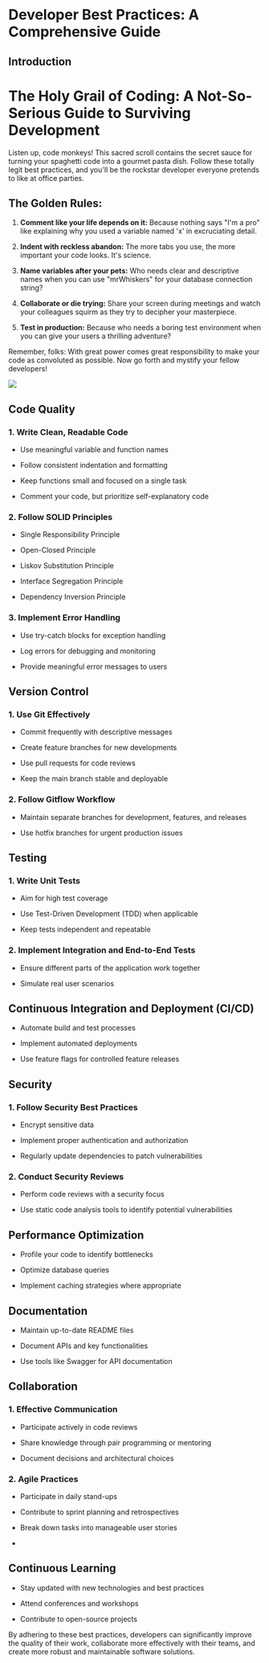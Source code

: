# Developer Best Practices: A Comprehensive Guide

## Introduction

# The Holy Grail of Coding: A Not-So-Serious Guide to Surviving Development

Listen up, code monkeys! This sacred scroll contains the secret sauce for turning your spaghetti code into a gourmet pasta dish. Follow these totally legit best practices, and you'll be the rockstar developer everyone pretends to like at office parties.

## The Golden Rules:

1. **Comment like your life depends on it:** Because nothing says "I'm a pro" like explaining why you used a variable named 'x' in excruciating detail.

2. **Indent with reckless abandon:** The more tabs you use, the more important your code looks. It's science.

3. **Name variables after your pets:** Who needs clear and descriptive names when you can use "mrWhiskers" for your database connection string?

4. **Collaborate or die trying:** Share your screen during meetings and watch your colleagues squirm as they try to decipher your masterpiece.

5. **Test in production:** Because who needs a boring test environment when you can give your users a thrilling adventure?

Remember, folks: With great power comes great responsibility to make your code as convoluted as possible. Now go forth and mystify your fellow developers!

![](static/images/imagedocsdemo.png)

## Code Quality

### 1. Write Clean, Readable Code

* Use meaningful variable and function names

* Follow consistent indentation and formatting

* Keep functions small and focused on a single task

* Comment your code, but prioritize self-explanatory code

### 2. Follow SOLID Principles

* Single Responsibility Principle

* Open-Closed Principle

* Liskov Substitution Principle

* Interface Segregation Principle

* Dependency Inversion Principle

### 3. Implement Error Handling

* Use try-catch blocks for exception handling

* Log errors for debugging and monitoring

* Provide meaningful error messages to users

## Version Control

### 1. Use Git Effectively

* Commit frequently with descriptive messages

* Create feature branches for new developments

* Use pull requests for code reviews

* Keep the main branch stable and deployable

### 2. Follow Gitflow Workflow

* Maintain separate branches for development, features, and releases

* Use hotfix branches for urgent production issues

## Testing

### 1. Write Unit Tests

* Aim for high test coverage

* Use Test-Driven Development (TDD) when applicable

* Keep tests independent and repeatable

### 2. Implement Integration and End-to-End Tests

* Ensure different parts of the application work together

* Simulate real user scenarios

## Continuous Integration and Deployment (CI/CD)

* Automate build and test processes

* Implement automated deployments

* Use feature flags for controlled feature releases

## Security

### 1. Follow Security Best Practices

* Encrypt sensitive data

* Implement proper authentication and authorization

* Regularly update dependencies to patch vulnerabilities

### 2. Conduct Security Reviews

* Perform code reviews with a security focus

* Use static code analysis tools to identify potential vulnerabilities

## Performance Optimization

* Profile your code to identify bottlenecks

* Optimize database queries

* Implement caching strategies where appropriate

## Documentation

* Maintain up-to-date README files

* Document APIs and key functionalities

* Use tools like Swagger for API documentation

## Collaboration

### 1. Effective Communication

* Participate actively in code reviews

* Share knowledge through pair programming or mentoring

* Document decisions and architectural choices

### 2. Agile Practices

* Participate in daily stand-ups

* Contribute to sprint planning and retrospectives

* Break down tasks into manageable user stories

*

## Continuous Learning

* Stay updated with new technologies and best practices

* Attend conferences and workshops

* Contribute to open-source projects

By adhering to these best practices, developers can significantly improve the quality of their work, collaborate more effectively with their teams, and create more robust and maintainable software solutions.
